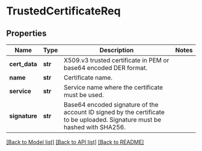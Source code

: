 # TrustedCertificateReq

## Properties
Name | Type | Description | Notes
------------ | ------------- | ------------- | -------------
**cert_data** | **str** | X509.v3 trusted certificate in PEM or base64 encoded DER format. | 
**name** | **str** | Certificate name. | 
**service** | **str** | Service name where the certificate must be used. | 
**signature** | **str** | Base64 encoded signature of the account ID signed by the certificate to be uploaded. Signature must be hashed with SHA256. | 

[[Back to Model list]](../README.md#documentation-for-models) [[Back to API list]](../README.md#documentation-for-api-endpoints) [[Back to README]](../README.md)


